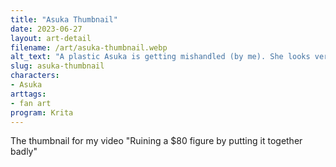 ```yaml
---
title: "Asuka Thumbnail"
date: 2023-06-27
layout: art-detail
filename: /art/asuka-thumbnail.webp
alt_text: "A plastic Asuka is getting mishandled (by me). She looks very worried, and is missing minor pieces from her plugsuit."
slug: asuka-thumbnail
characters:
- Asuka
arttags:
- fan art
program: Krita
---
```

The thumbnail for my video "Ruining a $80 figure by putting it together badly"
